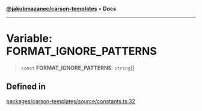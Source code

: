 [**@jakubmazanec/carson-templates**](../README.md) • **Docs**

---

# Variable: FORMAT_IGNORE_PATTERNS

> `const` **FORMAT_IGNORE_PATTERNS**: `string`[]

## Defined in

[packages/carson-templates/source/constants.ts:32](https://github.com/jakubmazanec/tools/blob/043f017b24789eba8a7eb285e0e1042ac4eaaeea/packages/carson-templates/source/constants.ts#L32)
